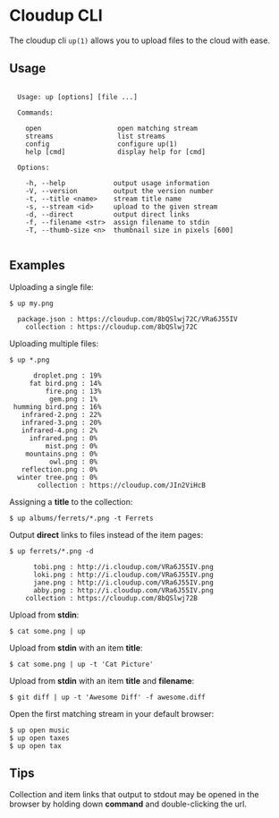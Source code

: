 
# Cloudup CLI

  The cloudup cli `up(1)` allows you to upload files to the cloud with ease.

## Usage

```

  Usage: up [options] [file ...]

  Commands:

    open                   open matching stream
    streams                list streams
    config                 configure up(1)
    help [cmd]             display help for [cmd]

  Options:

    -h, --help            output usage information
    -V, --version         output the version number
    -t, --title <name>    stream title name
    -s, --stream <id>     upload to the given stream
    -d, --direct          output direct links
    -f, --filename <str>  assign filename to stdin
    -T, --thumb-size <n>  thumbnail size in pixels [600]
 
```

## Examples

  Uploading a single file:

```
$ up my.png

  package.json : https://cloudup.com/8bQSlwj72C/VRa6J55IV
    collection : https://cloudup.com/8bQSlwj72C

```

  Uploading multiple files:

```
$ up *.png

      droplet.png : 19%
     fat bird.png : 14%
         fire.png : 13%
          gem.png : 1%
 humming bird.png : 16%
   infrared-2.png : 22%
   infrared-3.png : 20%
   infrared-4.png : 2%
     infrared.png : 0%
         mist.png : 0%
    mountains.png : 0%
          owl.png : 0%
   reflection.png : 0%
  winter tree.png : 0%
       collection : https://cloudup.com/JIn2ViHcB

```

  Assigning a __title__ to the collection:

```
$ up albums/ferrets/*.png -t Ferrets
```

  Output __direct__ links to files instead of the item pages:

```
$ up ferrets/*.png -d

      tobi.png : http://i.cloudup.com/VRa6J55IV.png
      loki.png : http://i.cloudup.com/VRa6J55IV.png
      jane.png : http://i.cloudup.com/VRa6J55IV.png
      abby.png : http://i.cloudup.com/VRa6J55IV.png
    collection : https://cloudup.com/8bQSlwj72B

```

  Upload from __stdin__:

```
$ cat some.png | up
```


  Upload from __stdin__ with an item __title__:

```
$ cat some.png | up -t 'Cat Picture'
```


  Upload from __stdin__ with an item __title__ and __filename__:

```
$ git diff | up -t 'Awesome Diff' -f awesome.diff
```

  Open the first matching stream in your default browser:

```
$ up open music
$ up open taxes
$ up open tax
```

## Tips

  Collection and item links that output to stdout may be opened
  in the browser by holding down __command__ and double-clicking
  the url.
